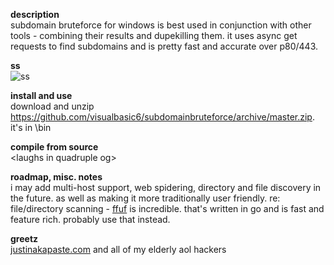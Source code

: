 **description**<br/>
subdomain bruteforce for windows is best used in conjunction with other tools - combining their results and dupekilling them.
it uses async get requests to find subdomains and is pretty fast and accurate over p80/443. 

**ss**<br/>
![ss](https://github.com/visualbasic6/subdomain-bruteforce/raw/master/ss.png)

**install and use**<br/>
download and unzip https://github.com/visualbasic6/subdomainbruteforce/archive/master.zip. it's in \bin

**compile from source**<br/>
\<laughs in quadruple og\>

**roadmap, misc. notes**<br/>
i may add multi-host support, web spidering, directory and file discovery in the future. as well as making it more traditionally user friendly.  re: file/directory scanning - [ffuf](https://github.com/ffuf/ffuf) is incredible. that's written in go and is fast and feature rich. probably use that instead.

**greetz**<br/>
[justinakapaste.com](https://justinakapaste.com) and all of my elderly aol hackers
